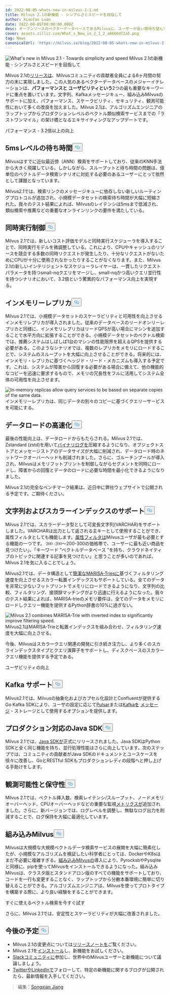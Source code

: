 ```yaml
---
id: 2022-08-05-whats-new-in-milvus-2-1.md
title: Milvus 2.1の新機能 - シンプルさとスピードを目指して
author: Xiaofan Luan
date: 2022-08-05T00:00:00.000Z
desc: オープンソースのベクターデータベースであるMilvusに、ユーザーが長い間待ち望んでいたパフォーマンスとユーザビリティの改善が施された。
cover: assets.zilliz.com/What_s_New_in_2_1_2_a0660df2a5.png
tag: News
canonicalUrl: 'https://milvus.io/blog/2022-08-05-whats-new-in-milvus-2-1.md'
---
```

<p>
  
   <span class="img-wrapper"> <img translate="no" src="https://assets.zilliz.com/What_s_New_in_2_1_2_a0660df2a5.png" alt="What's new in Milvus 2.1 - Towards simplicity and speed" class="doc-image" id="what's-new-in-milvus-2.1---towards-simplicity-and-speed" />
   </span> <span class="img-wrapper"> <span>Milvus 2.1の新機能 - シンプルさとスピードを目指して</span> </span></p>
<p>Milvus 2.1の<a href="https://milvus.io/docs/v2.1.x/release_notes.md">リリースは</a>、Milvusコミュニティの貢献者全員による6ヶ月間の努力の末に実現しました。この人気のあるベクターデータベースのメジャーイテレーションは、<strong>パフォーマンスと</strong> <strong>ユーザビリティという</strong>2つの最も重要なキーワードに重点を置いています。文字列、Kafkaメッセージキュー、組み込みMilvusのサポートに加え、パフォーマンス、スケーラビリティ、セキュリティ、観測可能性において多くの改良を加えました。Milvus 2.1は、アルゴリズムエンジニアのラップトップからプロダクションレベルのベクトル類似検索サービスまでの「ラストワンマイル」の架け橋となるエキサイティングなアップデートです。</p>
<custom-h1>パフォーマンス - 3.2倍以上の向上</custom-h1><h2 id="5ms-level-latency" class="common-anchor-header">5msレベルの待ち時間<button data-href="#5ms-level-latency" class="anchor-icon" translate="no">
      <svg translate="no"
        aria-hidden="true"
        focusable="false"
        height="20"
        version="1.1"
        viewBox="0 0 16 16"
        width="16"
      >
        <path
          fill="#0092E4"
          fill-rule="evenodd"
          d="M4 9h1v1H4c-1.5 0-3-1.69-3-3.5S2.55 3 4 3h4c1.45 0 3 1.69 3 3.5 0 1.41-.91 2.72-2 3.25V8.59c.58-.45 1-1.27 1-2.09C10 5.22 8.98 4 8 4H4c-.98 0-2 1.22-2 2.5S3 9 4 9zm9-3h-1v1h1c1 0 2 1.22 2 2.5S13.98 12 13 12H9c-.98 0-2-1.22-2-2.5 0-.83.42-1.64 1-2.09V6.25c-1.09.53-2 1.84-2 3.25C6 11.31 7.55 13 9 13h4c1.45 0 3-1.69 3-3.5S14.5 6 13 6z"
        ></path>
      </svg>
    </button></h2><p>Milvusはすでに近似最近傍（ANN）検索をサポートしており、従来のKNN手法から大きく飛躍している。しかしながら、スループットと待ち時間の問題は、億単位のベクトルデータ検索シナリオに対処する必要のあるユーザーにとって依然として課題となっています。</p>
<p>Milvus2.1では、検索リンクのメッセージキューに依存しない新しいルーティングプロトコルが追加され、小規模データセットの検索待ち時間が大幅に短縮された。我々のテスト結果によれば、Milvusのレイテンシは5msまで低減され、類似検索や推薦などの重要なオンラインリンクの要件を満たしている。</p>
<h2 id="Concurrency-control" class="common-anchor-header">同時実行制御<button data-href="#Concurrency-control" class="anchor-icon" translate="no">
      <svg translate="no"
        aria-hidden="true"
        focusable="false"
        height="20"
        version="1.1"
        viewBox="0 0 16 16"
        width="16"
      >
        <path
          fill="#0092E4"
          fill-rule="evenodd"
          d="M4 9h1v1H4c-1.5 0-3-1.69-3-3.5S2.55 3 4 3h4c1.45 0 3 1.69 3 3.5 0 1.41-.91 2.72-2 3.25V8.59c.58-.45 1-1.27 1-2.09C10 5.22 8.98 4 8 4H4c-.98 0-2 1.22-2 2.5S3 9 4 9zm9-3h-1v1h1c1 0 2 1.22 2 2.5S13.98 12 13 12H9c-.98 0-2-1.22-2-2.5 0-.83.42-1.64 1-2.09V6.25c-1.09.53-2 1.84-2 3.25C6 11.31 7.55 13 9 13h4c1.45 0 3-1.69 3-3.5S14.5 6 13 6z"
        ></path>
      </svg>
    </button></h2><p>Milvus 2.1では、新しいコスト評価モデルと同時実行スケジューラを導入することで、同時実行モデルを微調整している。これにより、CPUやキャッシュのリソースを競合する多数の同時リクエストが発生したり、十分なリクエストがないためにCPUが十分に使用されなかったりすることがなくなります。また、Milvus 2.1の新しいインテリジェントなスケジューラレイヤーは、一貫したリクエストパラメータを持つsmall-nqクエリをマージし、small-nqかつ高いクエリ並行性を持つシナリオにおいて、3.2倍という驚異的なパフォーマンス向上を実現する。</p>
<h2 id="In-memory-replicas" class="common-anchor-header">インメモリーレプリカ<button data-href="#In-memory-replicas" class="anchor-icon" translate="no">
      <svg translate="no"
        aria-hidden="true"
        focusable="false"
        height="20"
        version="1.1"
        viewBox="0 0 16 16"
        width="16"
      >
        <path
          fill="#0092E4"
          fill-rule="evenodd"
          d="M4 9h1v1H4c-1.5 0-3-1.69-3-3.5S2.55 3 4 3h4c1.45 0 3 1.69 3 3.5 0 1.41-.91 2.72-2 3.25V8.59c.58-.45 1-1.27 1-2.09C10 5.22 8.98 4 8 4H4c-.98 0-2 1.22-2 2.5S3 9 4 9zm9-3h-1v1h1c1 0 2 1.22 2 2.5S13.98 12 13 12H9c-.98 0-2-1.22-2-2.5 0-.83.42-1.64 1-2.09V6.25c-1.09.53-2 1.84-2 3.25C6 11.31 7.55 13 9 13h4c1.45 0 3-1.69 3-3.5S14.5 6 13 6z"
        ></path>
      </svg>
    </button></h2><p>Milvus 2.1では、小規模データセットのスケーラビリティと可用性を向上させるインメモリレプリカが導入されました。従来のデータベースのリードオンリーレプリカと同様に、インメモリレプリカはリードQPSが高い場合にマシンを追加することで水平方向に拡張することができる。小規模データセットのベクトル検索では、推薦システムはしばしば1台のマシンの性能限界を超えるQPSを提供する必要がある。このようなシナリオでは、複数のレプリカをメモリにロードすることで、システムのスループットを大幅に向上させることができる。将来的には、インメモリ・レプリカに基づくヘッジド・リード・メカニズムも導入する予定です。これは、システムが障害から回復する必要がある場合に備えて、他の機能的なコピーを迅速に要求するもので、メモリの冗長性をフルに活用してシステム全体の可用性を向上させます。</p>
<p>
  
   <span class="img-wrapper"> <img translate="no" src="https://assets.zilliz.com/What_s_New_in_Milvus_2_1_Figure_1_excalidraw_1f7fe3c998.png" alt="In-memory replicas allow query services to be based on separate
copies of the same data." class="doc-image" id="in-memory-replicas-allow-query-services-to-be-based-on-separate-copies-of-the-same-data." />
   </span> <span class="img-wrapper"> <span>インメモリーレプリカは、同じデータの別々のコピーに基づくクエリーサービスを可能にする</span>。 </span></p>
<h2 id="Faster-data-loading" class="common-anchor-header">データロードの高速化<button data-href="#Faster-data-loading" class="anchor-icon" translate="no">
      <svg translate="no"
        aria-hidden="true"
        focusable="false"
        height="20"
        version="1.1"
        viewBox="0 0 16 16"
        width="16"
      >
        <path
          fill="#0092E4"
          fill-rule="evenodd"
          d="M4 9h1v1H4c-1.5 0-3-1.69-3-3.5S2.55 3 4 3h4c1.45 0 3 1.69 3 3.5 0 1.41-.91 2.72-2 3.25V8.59c.58-.45 1-1.27 1-2.09C10 5.22 8.98 4 8 4H4c-.98 0-2 1.22-2 2.5S3 9 4 9zm9-3h-1v1h1c1 0 2 1.22 2 2.5S13.98 12 13 12H9c-.98 0-2-1.22-2-2.5 0-.83.42-1.64 1-2.09V6.25c-1.09.53-2 1.84-2 3.25C6 11.31 7.55 13 9 13h4c1.45 0 3-1.69 3-3.5S14.5 6 13 6z"
        ></path>
      </svg>
    </button></h2><p>最後の性能向上は、データロードからもたらされる。Milvus 2.1では、Zstandard (zstd)を用いて<a href="https://milvus.io/docs/v2.1.x/glossary.md#Log-snapshot">バイナリログを</a>圧縮するようになり、オブジェクトストアとメッセージストアのデータサイズが大幅に削減され、データロード時のネットワークオーバーヘッドも削減されました。さらに、ゴルーチンプールが導入され、Milvusはメモリフットプリントを制御しながらセグメントを同時にロードし、障害からの回復とデータのロードに必要な時間を最小化できるようになりました。</p>
<p>Milvus 2.1の完全なベンチマーク結果は、近日中に弊社ウェブサイトで公開される予定です。ご期待ください。</p>
<h2 id="String-and-scalar-index-support" class="common-anchor-header">文字列およびスカラーインデックスのサポート<button data-href="#String-and-scalar-index-support" class="anchor-icon" translate="no">
      <svg translate="no"
        aria-hidden="true"
        focusable="false"
        height="20"
        version="1.1"
        viewBox="0 0 16 16"
        width="16"
      >
        <path
          fill="#0092E4"
          fill-rule="evenodd"
          d="M4 9h1v1H4c-1.5 0-3-1.69-3-3.5S2.55 3 4 3h4c1.45 0 3 1.69 3 3.5 0 1.41-.91 2.72-2 3.25V8.59c.58-.45 1-1.27 1-2.09C10 5.22 8.98 4 8 4H4c-.98 0-2 1.22-2 2.5S3 9 4 9zm9-3h-1v1h1c1 0 2 1.22 2 2.5S13.98 12 13 12H9c-.98 0-2-1.22-2-2.5 0-.83.42-1.64 1-2.09V6.25c-1.09.53-2 1.84-2 3.25C6 11.31 7.55 13 9 13h4c1.45 0 3-1.69 3-3.5S14.5 6 13 6z"
        ></path>
      </svg>
    </button></h2><p>Milvus 2.1では、スカラーデータ型として可変長文字列(VARCHAR)をサポートしました。VARCHARは出力として返される主キーとして使用することができ、属性フィルタとしても機能します。<a href="https://milvus.io/docs/v2.1.x/hybridsearch.md">属性フィルタは</a>Milvusユーザが最も必要とする機能の一つです。<span class="katex"><span class="katex-mathml"><math xmlns="http://www.w3.org/1998/Math/MathML"><semantics><mrow><mo>200</mo><mn>-200</mn></mrow></semantics></math></span><span class="katex-html" aria-hidden="true"><span class="base"><span class="mord">〜</span><span class="strut" style="height:0.7278em;vertical-align:-0.0833em;"></span><span class="mord"></span><span class="mord">200</span><span class="mord">-300の</span></span></span></span>価格帯で、ユーザーに最も近い商品を見つけたい」、「キーワード &quot;ベクトルデータベース &quot;を持ち、クラウドネイティブのトピックに関連する記事を見つけたい」と思うことが多いのであれば、Milvus 2.1を気に入ることでしょう。</p>
<p>Milvus2.1では、データ構造として<a href="https://www.cs.le.ac.uk/people/ond1/XMLcomp/confersWEA06_LOUDS.pdf">簡潔な</a><a href="https://github.com/s-yata/marisa-trie">MARISA-Triesに</a>基づくフィルタリング速度を向上させるスカラー転置インデックスもサポートしている。全てのデータを非常に少ないフットプリントでメモリにロードできるようになり、文字列の比較、フィルタリング、接頭辞マッチングがより迅速に行えるようになった。我々のテスト結果によれば、MARISA-trieのメモリ要件は、全てのデータをメモリにロードしクエリー機能を提供するPython辞書の10%に過ぎない。</p>
<p>
  
   <span class="img-wrapper"> <img translate="no" src="https://assets.zilliz.com/What_s_new_in_Milvus_Figure_2_excalidraw_a1149aca96.png" alt="Milvus 2.1 combines MARISA-Trie with inverted index to significantly improve filtering speed." class="doc-image" id="milvus-2.1-combines-marisa-trie-with-inverted-index-to-significantly-improve-filtering-speed." />
   </span> <span class="img-wrapper"> <span>Milvus2.1はMARISA-Trieと転置インデックスを組み合わせ、フィルタリング速度を大幅に向上させる。</span> </span></p>
<p>今後、Milvusはスカラークエリ関連の開発に引き続き注力し、より多くのスカラインデックスタイプとクエリ演算子をサポートし、ディスクベースのスカラークエリ機能を提供する予定である。</p>
<custom-h1>ユーザビリティの向上</custom-h1><h2 id="Kafka-support" class="common-anchor-header">Kafka サポート<button data-href="#Kafka-support" class="anchor-icon" translate="no">
      <svg translate="no"
        aria-hidden="true"
        focusable="false"
        height="20"
        version="1.1"
        viewBox="0 0 16 16"
        width="16"
      >
        <path
          fill="#0092E4"
          fill-rule="evenodd"
          d="M4 9h1v1H4c-1.5 0-3-1.69-3-3.5S2.55 3 4 3h4c1.45 0 3 1.69 3 3.5 0 1.41-.91 2.72-2 3.25V8.59c.58-.45 1-1.27 1-2.09C10 5.22 8.98 4 8 4H4c-.98 0-2 1.22-2 2.5S3 9 4 9zm9-3h-1v1h1c1 0 2 1.22 2 2.5S13.98 12 13 12H9c-.98 0-2-1.22-2-2.5 0-.83.42-1.64 1-2.09V6.25c-1.09.53-2 1.84-2 3.25C6 11.31 7.55 13 9 13h4c1.45 0 3-1.69 3-3.5S14.5 6 13 6z"
        ></path>
      </svg>
    </button></h2><p>Milvus2.1では、Milvusの抽象化およびカプセル化設計とConfluentが提供するGo Kafka SDKにより、ユーザの設定に応じて<a href="https://pulsar.apache.org">Pulsar</a>または<a href="https://kafka.apache.org">Kafkaを</a> <a href="https://milvus.io/docs/v2.1.x/deploy_pulsar.md">メッセージ</a>・ストレージとして使用するオプションを提供します。</p>
<h2 id="Production-ready-Java-SDK" class="common-anchor-header">プロダクション対応のJava SDK<button data-href="#Production-ready-Java-SDK" class="anchor-icon" translate="no">
      <svg translate="no"
        aria-hidden="true"
        focusable="false"
        height="20"
        version="1.1"
        viewBox="0 0 16 16"
        width="16"
      >
        <path
          fill="#0092E4"
          fill-rule="evenodd"
          d="M4 9h1v1H4c-1.5 0-3-1.69-3-3.5S2.55 3 4 3h4c1.45 0 3 1.69 3 3.5 0 1.41-.91 2.72-2 3.25V8.59c.58-.45 1-1.27 1-2.09C10 5.22 8.98 4 8 4H4c-.98 0-2 1.22-2 2.5S3 9 4 9zm9-3h-1v1h1c1 0 2 1.22 2 2.5S13.98 12 13 12H9c-.98 0-2-1.22-2-2.5 0-.83.42-1.64 1-2.09V6.25c-1.09.53-2 1.84-2 3.25C6 11.31 7.55 13 9 13h4c1.45 0 3-1.69 3-3.5S14.5 6 13 6z"
        ></path>
      </svg>
    </button></h2><p>Milvus 2.1では、<a href="https://github.com/milvus-io/milvus-sdk-java">Java SDKが</a>正式にリリースされました。Java SDKはPython SDKと全く同じ機能を持ち、並行処理性能はさらに向上しています。次のステップでは、コミュニティの貢献者がJava SDKのドキュメントとユースケースを徐々に改善し、GoとRESTful SDKもプロダクションレディの段階へと押し上げる手助けをします。</p>
<h2 id="Observability-and-maintainability" class="common-anchor-header">観測可能性と保守性<button data-href="#Observability-and-maintainability" class="anchor-icon" translate="no">
      <svg translate="no"
        aria-hidden="true"
        focusable="false"
        height="20"
        version="1.1"
        viewBox="0 0 16 16"
        width="16"
      >
        <path
          fill="#0092E4"
          fill-rule="evenodd"
          d="M4 9h1v1H4c-1.5 0-3-1.69-3-3.5S2.55 3 4 3h4c1.45 0 3 1.69 3 3.5 0 1.41-.91 2.72-2 3.25V8.59c.58-.45 1-1.27 1-2.09C10 5.22 8.98 4 8 4H4c-.98 0-2 1.22-2 2.5S3 9 4 9zm9-3h-1v1h1c1 0 2 1.22 2 2.5S13.98 12 13 12H9c-.98 0-2-1.22-2-2.5 0-.83.42-1.64 1-2.09V6.25c-1.09.53-2 1.84-2 3.25C6 11.31 7.55 13 9 13h4c1.45 0 3-1.69 3-3.5S14.5 6 13 6z"
        ></path>
      </svg>
    </button></h2><p>Milvus 2.1では、ベクトル挿入数、検索レイテンシ/スループット、ノードメモリオーバーヘッド、CPUオーバーヘッドなどの重要な監視<a href="https://milvus.io/docs/v2.1.x/metrics_dashboard.md">メトリクスが</a>追加されました。さらに、新バージョンでは、ログレベルを調整し、無駄なログ出力を削減することで、ログ保持を大幅に最適化しています。</p>
<h2 id="Embedded-Milvus" class="common-anchor-header">組み込みMilvus<button data-href="#Embedded-Milvus" class="anchor-icon" translate="no">
      <svg translate="no"
        aria-hidden="true"
        focusable="false"
        height="20"
        version="1.1"
        viewBox="0 0 16 16"
        width="16"
      >
        <path
          fill="#0092E4"
          fill-rule="evenodd"
          d="M4 9h1v1H4c-1.5 0-3-1.69-3-3.5S2.55 3 4 3h4c1.45 0 3 1.69 3 3.5 0 1.41-.91 2.72-2 3.25V8.59c.58-.45 1-1.27 1-2.09C10 5.22 8.98 4 8 4H4c-.98 0-2 1.22-2 2.5S3 9 4 9zm9-3h-1v1h1c1 0 2 1.22 2 2.5S13.98 12 13 12H9c-.98 0-2-1.22-2-2.5 0-.83.42-1.64 1-2.09V6.25c-1.09.53-2 1.84-2 3.25C6 11.31 7.55 13 9 13h4c1.45 0 3-1.69 3-3.5S14.5 6 13 6z"
        ></path>
      </svg>
    </button></h2><p>Milvusは大規模な大規模ベクトルデータ検索サービスの展開を大幅に簡素化したが、小規模なアルゴリズムを検証したい科学者にとっては、DockerやK8sはまだ不必要に複雑すぎる。<a href="https://github.com/milvus-io/embd-milvus">組み込みMilvusの</a>導入により、PyrocksbやPysqliteと同様に、pipを使ってMilvusをインストールできるようになった。組み込みMilvusは、クラスタ版とスタンドアロン版のすべての機能をサポートしており、コードを一行も変更することなく、ラップトップから分散本番環境に簡単に切り替えることができる。アルゴリズムエンジニアは、Milvusを使ってプロトタイプを構築する際に、より良い経験をすることができます。</p>
<custom-h1>すぐに使えるベクトル検索を今すぐ試す</custom-h1><p>さらに、Milvus 2.1では、安定性とスケーラビリティが大幅に改善されました。</p>
<h2 id="Whats-next" class="common-anchor-header">今後の予定<button data-href="#Whats-next" class="anchor-icon" translate="no">
      <svg translate="no"
        aria-hidden="true"
        focusable="false"
        height="20"
        version="1.1"
        viewBox="0 0 16 16"
        width="16"
      >
        <path
          fill="#0092E4"
          fill-rule="evenodd"
          d="M4 9h1v1H4c-1.5 0-3-1.69-3-3.5S2.55 3 4 3h4c1.45 0 3 1.69 3 3.5 0 1.41-.91 2.72-2 3.25V8.59c.58-.45 1-1.27 1-2.09C10 5.22 8.98 4 8 4H4c-.98 0-2 1.22-2 2.5S3 9 4 9zm9-3h-1v1h1c1 0 2 1.22 2 2.5S13.98 12 13 12H9c-.98 0-2-1.22-2-2.5 0-.83.42-1.64 1-2.09V6.25c-1.09.53-2 1.84-2 3.25C6 11.31 7.55 13 9 13h4c1.45 0 3-1.69 3-3.5S14.5 6 13 6z"
        ></path>
      </svg>
    </button></h2><ul>
<li>Milvus 2.1の変更点については<a href="https://milvus.io/docs/v2.1.x/release_notes.md">リリースノートを</a>ご覧ください。</li>
<li>Milvus 2.1を<a href="https://milvus.io/docs/v2.1.x/install_standalone-docker.md">インストール</a>し、新機能をお試しください。</li>
<li><a href="https://slack.milvus.io/">Slackコミュニティに</a>参加し、世界中のMilvusユーザーと新機能について議論しましょう。</li>
<li><a href="https://twitter.com/milvusio">Twitterや</a><a href="https://www.linkedin.com/company/the-milvus-project">LinkedInで</a>フォローして、特定の新機能に関するブログが公開されたら、最新情報を入手してください。</li>
</ul>
<blockquote>
<p>編集：<a href="https://github.com/songxianj">Songxian Jiang</a></p>
</blockquote>

